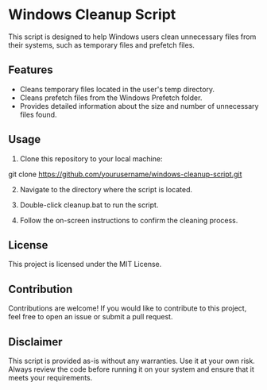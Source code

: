 # Windows Cleanup Script

This script is designed to help Windows users clean unnecessary files from their systems, such as temporary files and prefetch files.

## Features

- Cleans temporary files located in the user's temp directory.
- Cleans prefetch files from the Windows Prefetch folder.
- Provides detailed information about the size and number of unnecessary files found.

## Usage

1. Clone this repository to your local machine:

git clone https://github.com/yourusername/windows-cleanup-script.git

2. Navigate to the directory where the script is located.

3. Double-click cleanup.bat to run the script.

4. Follow the on-screen instructions to confirm the cleaning process.

## License

This project is licensed under the MIT License.

## Contribution

Contributions are welcome! If you would like to contribute to this project, feel free to open an issue or submit a pull request.

## Disclaimer

This script is provided as-is without any warranties. Use it at your own risk. Always review the code before running it on your system and ensure that it meets your requirements.

